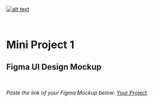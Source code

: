 [![alt text](https://x4w8f4y8.rocketcdn.me/wp-content/uploads/2020/05/iod_h_tp_white_c.png)](#)

<br/>

# Mini Project 1

## Figma UI Design Mockup

</br>

_Paste the link of your Figma Mockup below:_
<a href="https://www.figma.com/file/bkUM82IIghXknYut2N0IS4/Mini-Project-1?type=design&node-id=0%3A1&mode=design&t=nrZOptlMbGJhCOXs-1">
[Your Project](here)
</br>
